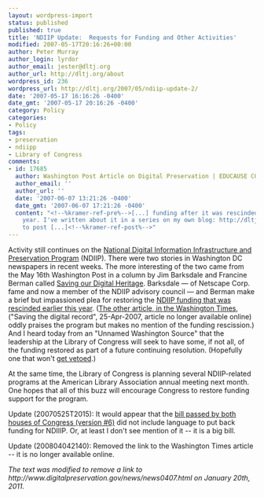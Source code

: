 ```yaml
---
layout: wordpress-import
status: published
published: true
title: 'NDIIP Update:  Requests for Funding and Other Activities'
modified: 2007-05-17T20:16:26+00:00
author: Peter Murray
author_login: lyrdor
author_email: jester@dltj.org
author_url: http://dltj.org/about
wordpress_id: 236
wordpress_url: http://dltj.org/2007/05/ndiip-update-2/
date: '2007-05-17 16:16:26 -0400'
date_gmt: '2007-05-17 20:16:26 -0400'
category: Policy
categories:
- Policy
tags:
- preservation
- ndiipp
- Library of Congress
comments:
- id: 17685
  author: Washington Post Article on Digital Preservation | EDUCAUSE CONNECT
  author_email: ''
  author_url: ''
  date: '2007-06-07 13:21:26 -0400'
  date_gmt: '2007-06-07 17:21:26 -0400'
  content: "<!--%kramer-ref-pre%-->[...] funding after it was rescinded earlier this
    year. I've written about it in a series on my own blog: http://dltj.org/2007/05/ndiip-update-2/Login
    to post [...]<!--%kramer-ref-post%-->"
---
```

<p>Activity still continues on the <a href="http://www.digitalpreservation.gov/" title="Digital Preservation (Library of Congress)">National Digital Information Infrastructure and Preservation Program</a> (NDIIP).  There were two stories in Washington DC newspapers in recent weeks.  The more interesting of the two came from the May 16th Washington Post in a column by Jim Barksdale and Francine Berman called <a href="http://www.washingtonpost.com/wp-dyn/content/article/2007/05/15/AR2007051501873.html?hpid=opinionsbox1" title="Jim Barksdale and Francine Berman - Saving Our Digital Heritage - washingtonpost.com">Saving our Digital Heritage</a>.  Barksdale &mdash; of Netscape Corp. fame and now a member of the NDIIP advisory council &mdash; and Berman make a brief but impassioned plea for restoring the <a href="/article/ndiipp-funding/">NDIIP funding that was rescinded earlier this year</a>.  (<a href="http://www.washingtontimes.com/metro/20070425-105139-2450r_page2.htm" title="Saving the digital record&nbsp;-&nbsp;Metropolitan&nbsp;-&nbsp;The Washington Times, America&#39;s Newspaper">The other article, in the Washington Times</a>, ("Saving the digital record", 25-Apr-2007, article no longer available online) oddly praises the program but makes no mention of the funding rescission.)  And I heard today from an "Unnamed Washington Source" that the leadership at the Library of Congress will seek to have some, if not all, of the funding restored as part of a future continuing resolution.  (Hopefully one that won't <a href="http://www.opencongress.org/bill/110-h1591/show">get vetoed</a>.)</p>
<p>At the same time, the Library of Congress is <span class="removed_link" title="http://www.digitalpreservation.gov/news/news0407.html">planning several NDIIP-related programs at the American Library Association annual meeting</span> next month.  One hopes that all of this buzz will encourage Congress to restore funding support for the program.</p>
<p>Update (20070525T2015): It would appear that the <a href="http://thomas.loc.gov/cgi-bin/query/z?c110:H.R.2206:" title="Search Results - THOMAS (Library of Congress)">bill passed by both houses of Congress (version #6)</a> did not include language to put back funding for NDIIIP.  Or, at least I don't see mention of it -- it is a big bill.</p>
<p>Update (200804042140): Removed the link to the Washington Times article -- it is no longer available online.
<p style="padding:0;margin:0;font-style:italic;" class="removed_link">The text was modified to remove a link to http://www.digitalpreservation.gov/news/news0407.html on January 20th, 2011.</p>

